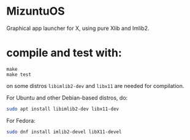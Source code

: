 # MizuntuOS
Graphical app launcher for X, using pure Xlib and Imlib2.

# compile and test with:
    make    
    make test

on some distros `libimlib2-dev` and `libx11` are needed for compilation.

For Ubuntu and other Debian-based distros, do: 

``` sh
sudo apt install libimlib2-dev libx11-dev
```

For Fedora: 

```sh
sudo dnf install imlib2-devel libX11-devel
```

